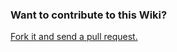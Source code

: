 ### Want to contribute to this Wiki?

[Fork it and send a pull request.](https://github.com/StormlightTech/openCAD-php/wiki)
